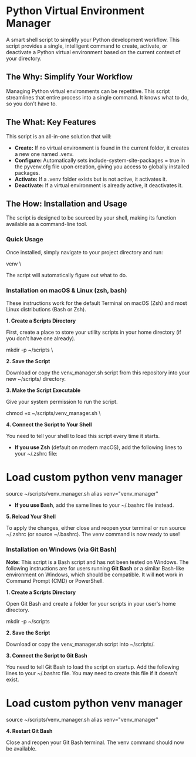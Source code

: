 
# Python Virtual Environment Manager

A smart shell script to simplify your Python development workflow. This script provides a single, intelligent command to create, activate, or deactivate a Python virtual environment based on the current context of your directory.


## The Why: Simplify Your Workflow

Managing Python virtual environments can be repetitive. This script streamlines that entire process into a single command. It knows what to do, so you don't have to.


## The What: Key Features

This script is an all-in-one solution that will:



* **Create:** If no virtual environment is found in the current folder, it creates a new one named .venv.
* **Configure:** Automatically sets include-system-site-packages = true in the pyvenv.cfg file upon creation, giving you access to globally installed packages.
* **Activate:** If a .venv folder exists but is not active, it activates it.
* **Deactivate:** If a virtual environment is already active, it deactivates it.


## The How: Installation and Usage

The script is designed to be sourced by your shell, making its function available as a command-line tool.


### Quick Usage

Once installed, simply navigate to your project directory and run:

venv \


The script will automatically figure out what to do.


### Installation on macOS & Linux (zsh, bash)

These instructions work for the default Terminal on macOS (Zsh) and most Linux distributions (Bash or Zsh).

**1. Create a Scripts Directory**

First, create a place to store your utility scripts in your home directory (if you don't have one already).

mkdir -p ~/scripts \


**2. Save the Script**

Download or copy the venv_manager.sh script from this repository into your new ~/scripts/ directory.

**3. Make the Script Executable**

Give your system permission to run the script.

chmod +x ~/scripts/venv_manager.sh \


**4. Connect the Script to Your Shell**

You need to tell your shell to load this script every time it starts.



* **If you use Zsh** (default on modern macOS), add the following lines to your ~/.zshrc file:
# Load custom python venv manager
source ~/scripts/venv_manager.sh
alias venv="venv_manager"

* **If you use Bash**, add the same lines to your ~/.bashrc file instead.

**5. Reload Your Shell**

To apply the changes, either close and reopen your terminal or run source ~/.zshrc (or source ~/.bashrc). The venv command is now ready to use!


### Installation on Windows (via Git Bash)

**Note:** This script is a Bash script and has not been tested on Windows. The following instructions are for users running **Git Bash** or a similar Bash-like environment on Windows, which should be compatible. It will **not** work in Command Prompt (CMD) or PowerShell.

**1. Create a Scripts Directory**

Open Git Bash and create a folder for your scripts in your user's home directory.

mkdir -p ~/scripts 


**2. Save the Script**

Download or copy the venv_manager.sh script into ~/scripts/.

**3. Connect the Script to Git Bash**

You need to tell Git Bash to load the script on startup. Add the following lines to your ~/.bashrc file. You may need to create this file if it doesn't exist.

# Load custom python venv manager
source ~/scripts/venv_manager.sh 
alias venv="venv_manager" 


**4. Restart Git Bash**

Close and reopen your Git Bash terminal. The venv command should now be available.
